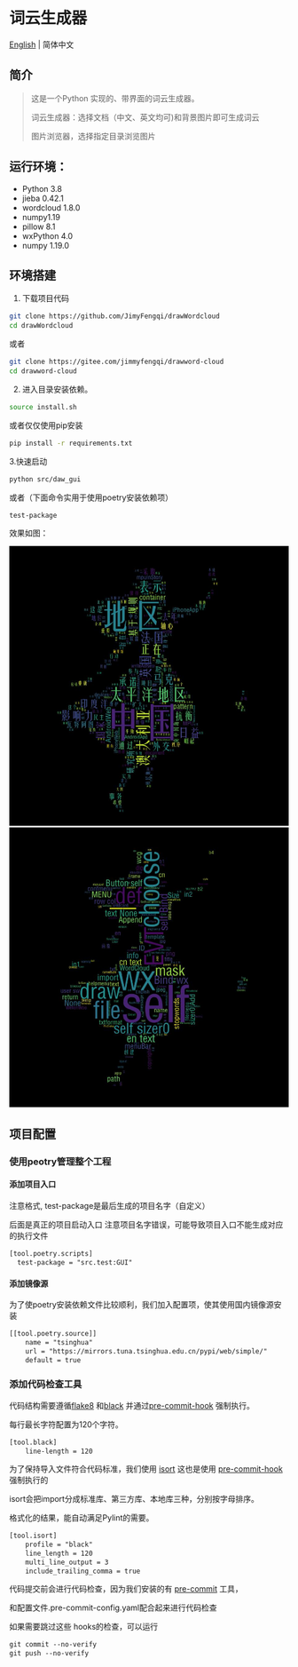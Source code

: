 # 词云生成器
[English](./README_en.md) | 简体中文

## 简介

> 这是一个Python 实现的、带界面的词云生成器。
>
> 词云生成器：选择文档（中文、英文均可)和背景图片即可生成词云
>
> 图片浏览器，选择指定目录浏览图片


## 运行环境：
- Python 3.8
- jieba 0.42.1
- wordcloud 1.8.0
- numpy1.19
- pillow 8.1
- wxPython 4.0
- numpy 1.19.0


## 环境搭建

1. 下载项目代码

```bash
git clone https://github.com/JimyFengqi/drawWordcloud
cd drawWordcloud
```
或者
```bash
git clone https://gitee.com/jimmyfengqi/drawword-cloud
cd drawword-cloud
```
2. 进入目录安装依赖。
```bash
source install.sh
```
或者仅仅使用pip安装
```bash
pip install -r requirements.txt
```
3.快速启动
```sh
python src/daw_gui
```
或者（下面命令实用于使用poetry安装依赖项）
```
test-package
```

效果如图：

![中文文档](images/cn.jpg)
![英文文档](images/en.jpg)



## 项目配置
### 使用peotry管理整个工程
#### 添加项目入口
注意格式, test-package是最后生成的项目名字（自定义）

后面是真正的项目启动入口
注意项目名字错误，可能导致项目入口不能生成对应的执行文件
```
[tool.poetry.scripts]
  test-package = "src.test:GUI"
```
#### 添加镜像源
为了使poetry安装依赖文件比较顺利，我们加入配置项，使其使用国内镜像源安装
```
[[tool.poetry.source]]
    name = "tsinghua"
    url = "https://mirrors.tuna.tsinghua.edu.cn/pypi/web/simple/"
    default = true
```

### 添加代码检查工具
代码结构需要遵循[flake8](https://pypi.org/project/flake8/) 和[black](https://pypi.org/project/black/) 并通过[pre-commit-hook](https://github.com/pre-commit/pre-commit-hooks) 强制执行。

每行最长字符配置为120个字符。
```
[tool.black]
    line-length = 120
```

为了保持导入文件符合代码标准，我们使用 [isort](https://pypi.org/project/isort/) 这也是使用 [pre-commit-hook](https://github.com/pre-commit/pre-commit-hooks) 强制执行的

isort会把import分成标准库、第三方库、本地库三种，分别按字母排序。

格式化的结果，能自动满足Pylint的需要。
```
[tool.isort]
    profile = "black"
    line_length = 120
    multi_line_output = 3
    include_trailing_comma = true
```

代码提交前会进行代码检查，因为我们安装的有 [pre-commit](https://pypi.org/project/pre-commit) 工具，

和配置文件.pre-commit-config.yaml配合起来进行代码检查

如果需要跳过这些 hooks的检查，可以运行
```
git commit --no-verify
git push --no-verify
```
